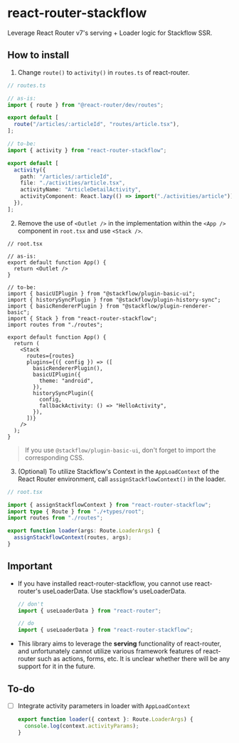# react-router-stackflow

Leverage React Router v7's serving + Loader logic for Stackflow SSR.

## How to install

1. Change `route()` to `activity()` in `routes.ts` of react-router.

```typescript
// routes.ts

// as-is:
import { route } from "@react-router/dev/routes";

export default [
  route("/articles/:articleId", "routes/article.tsx"),
];

// to-be:
import { activity } from "react-router-stackflow";

export default [
  activity({
    path: "/articles/:articleId",
    file: "./activities/article.tsx",
    activityName: "ArticleDetailActivity",
    activityComponent: React.lazy(() => import("./activities/article")),
  }),
];
```

2. Remove the use of `<Outlet />` in the implementation within the `<App />` component in `root.tsx` and use `<Stack />`.

```tsx
// root.tsx

// as-is:
export default function App() {
  return <Outlet />
}

// to-be:
import { basicUIPlugin } from "@stackflow/plugin-basic-ui";
import { historySyncPlugin } from "@stackflow/plugin-history-sync";
import { basicRendererPlugin } from "@stackflow/plugin-renderer-basic";
import { Stack } from "react-router-stackflow";
import routes from "./routes";

export default function App() {
  return (
    <Stack
      routes={routes}
      plugins={({ config }) => ([
        basicRendererPlugin(),
        basicUIPlugin({
          theme: "android",
        }),
        historySyncPlugin({
          config,
          fallbackActivity: () => "HelloActivity",
        }),
      ])}
    />
  );
}
```

> If you use `@stackflow/plugin-basic-ui`, don't forget to import the corresponding CSS.

3. (Optional) To utilize Stackflow's Context in the `AppLoadContext` of the React Router environment, call `assignStackflowContext()` in the loader.

```typescript
// root.tsx

import { assignStackflowContext } from "react-router-stackflow";
import type { Route } from "./+types/root";
import routes from "./routes";

export function loader(args: Route.LoaderArgs) {
  assignStackflowContext(routes, args);
}
```

## Important

- If you have installed react-router-stackflow, you cannot use react-router's useLoaderData. Use stackflow's useLoaderData.

  ```typescript
  // don't
  import { useLoaderData } from "react-router";

  // do
  import { useLoaderData } from "react-router-stackflow";
  ```

- This library aims to leverage the **serving** functionality of react-router, and unfortunately cannot utilize various framework features of react-router such as actions, forms, etc. It is unclear whether there will be any support for it in the future.


## To-do
- [ ] Integrate activity parameters in loader with `AppLoadContext`

  ```typescript
  export function loader({ context }: Route.LoaderArgs) {
    console.log(context.activityParams);
  }
  ```

